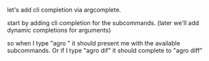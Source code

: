 let's add cli completion via argcomplete.

start by adding cli completion for the subcommands. (later we'll add dynamic completions for arguments)

so when I type "agro <TAB>" it should present me with the available subcommands. Or if I type "agro dif<TAB>" it should complete to "agro diff"